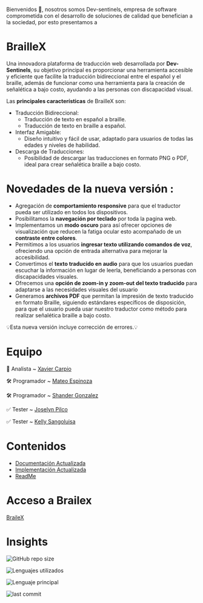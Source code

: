 Bienvenidos 👋, nosotros somos Dev-sentinels, empresa de software comprometida con el desarrollo de soluciones de calidad que benefician a la sociedad, por esto presentamos a

# BrailleX 
Una innovadora plataforma de traducción web desarrollada por **Dev-Sentinels**, su objetivo principal es proporcionar una herramienta accesible y eficiente que facilite la traducción bidireccional entre el español y el braille, además de funcionar como una herramienta para la creación de señalética a bajo costo, ayudando a las personas con discapacidad visual.

Las **principales características** de BrailleX son:
- Traducción Bidireccional:
  - Traducción de texto en español a braille.
  - Traducción de texto en braille a español.
- Interfaz Amigable:
  - Diseño intuitivo y fácil de usar, adaptado para usuarios de todas las edades y niveles de habilidad.
- Descarga de Traducciones:
  - Posibilidad de descargar las traducciones en formato PNG o PDF, ideal para crear señalética braille a bajo costo.


# **Novedades de la nueva versión :**
  - Agregación de **comportamiento responsive** para que el traductor pueda ser utilizado en todos los dispositivos.
  - Posibilitamos la **navegación por teclado** por toda la pagina web.
  - Implementamos un **modo oscuro** para así ofrecer opciones de visualización que reducen la fatiga ocular esto acompañado de un **contraste entre colores**.
  - Permitimos a los usuarios **ingresar texto utilizando comandos de voz**, ofreciendo una opción de entrada alternativa para mejorar la accesibilidad.
  - Convertimos el **texto traducido en audio** para que los usuarios puedan escuchar la información en lugar de leerla, beneficiando a personas con discapacidades visuales.
  - Ofrecemos una **opción de zoom-in y zoom-out del texto traducido** para adaptarse a las necesidades visuales del usuario
  - Generamos **archivos PDF** que permitan la impresión de texto traducido en formato Braille, siguiendo estándares específicos de disposición, para que el usuario pueda usar nuestro traductor como método para realizar señalética braille a bajo costo.

💡Esta nueva versión incluye corrección de errores.💡


# Equipo 
💭 Analista  ~   [Xavier Carpio](https://github.com/xaviercarpio13) 

🛠️ Programador ~  [Mateo Espinoza](https://github.com/Theo-17)

🛠️ Programador ~  [Shander Gonzalez](https://github.com/ShanderGonzalez)    

✅ Tester   ~     [Joselyn Pilco](https://github.com/jossC11)

✅ Tester   ~     [Kelly Sangoluisa](https://github.com/kelly-sangoluisa)


# Contenidos 
- [Documentación Actualizada](https://github.com/ShanderGonzalez/BrailleX/tree/main/Version2/documentation/Version2)
- [Implementación Actualizada](https://github.com/ShanderGonzalez/BrailleX/tree/main/Version2/implementation)
- [ReadMe](https://github.com/ShanderGonzalez/BrailleX/blob/main/Readme.md)

# Acceso a Brailex
[BraileX](https://shandergonzalez.github.io/BrailleX/Version2/implementation/app/views/index.html)

# Insights

![GitHub repo size](https://img.shields.io/github/repo-size/ShanderGonzalez/BrailleX?style=plastic)

![Lenguajes utilizados](https://img.shields.io/github/languages/count/ShanderGonzalez/BrailleX)

![Lenguaje principal](https://img.shields.io/github/languages/top/ShanderGonzalez/BrailleX)

![last commit](https://img.shields.io/github/last-commit/ShanderGonzalez/BrailleX?color=blue&style=plastic)